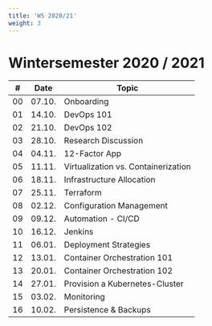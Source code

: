 ```yaml
---
title: 'WS 2020/21'
weight: 3
---
```



# Wintersemester 2020 / 2021

| #   | Date    | Topic                                |
|-----|---------|--------------------------------------|
| 00  | 07.10.  | Onboarding                           |
| 01  | 14.10.  | DevOps 101                           |
| 02  | 21.10.  | DevOps 102                           |
| 03  | 28.10.  | Research Discussion                  |
| 04  | 04.11.  | 12-Factor App                        |
| 05  | 11.11.  | Virtualization vs. Containerization  |
| 06  | 18.11.  | Infrastructure Allocation            |
| 07  | 25.11.  | Terraform                            |
| 08  | 02.12.  | Configuration Management             |
| 09  | 09.12.  | Automation - CI/CD                   |
| 10  | 16.12.  | Jenkins                              |
| 11  | 06.01.  | Deployment Strategies                |
| 12  | 13.01.  | Container Orchestration 101          |
| 13  | 20.01.  | Container Orchestration 102          |
| 14  | 27.01.  | Provision a Kubernetes-Cluster       |
| 15  | 03.02.  | Monitoring                           |
| 16  | 10.02.  | Persistence & Backups                |
